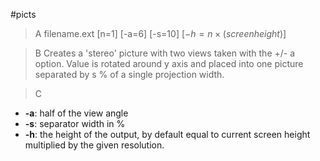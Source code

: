 #picts

>A filename.ext [n=1] [-a=6] [-s=10] [$-h=n \times (screen height)$]

>B Creates a 'stereo' picture with two views taken with the +/- a option. Value is rotated around y axis and placed into one picture separated by s % of a single projection width.

>C
 * **-a**: half of the view angle
 * **-s**: separator width in %
 * **-h**: the height of the output, by default equal to current screen height multiplied by the given resolution.
